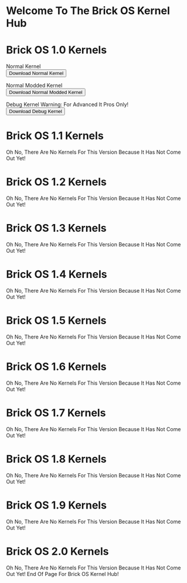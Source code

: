 <title>Brick OS Kernel Hub</title>
<h1>Welcome To The Brick OS Kernel Hub<h1>
<h1>Brick OS 1.0 Kernels</h1>
<h9>Normal Kernel</h9>
<form method="get" action="https://github.com/Brick-OS-PokeyManatee4/Brick-OS-Kernelhub/releases/download/1.0/NormalKernel.elf">
   <button type="submit">Download Normal Kernel</button>
</form>
<h9>Normal Modded Kernel</h9>
<form method="get" action="https://github.com/Brick-OS-PokeyManatee4/Brick-OS-Kernelhub/releases/download/1.0/NormalModdedKernel.elf">
   <button type="submit">Download Normal Modded Kernel</button>
</form>
   <h9>Debug Kernel</h9>
   <h10>Warning: For Advanced It Pros Only!</h10>
<form method="get" action="https://github.com/Brick-OS-PokeyManatee4/Brick-OS-Kernelhub/releases/download/1.0/BrickDebugKernel.elf">
   <button type="submit">Download Debug Kernel</button>
</form>
<h1>Brick OS 1.1 Kernels</h1>
<h9>Oh No, There Are No Kernels For This Version Because It Has Not Come Out Yet!</h9>
<h1>Brick OS 1.2 Kernels</h1>
<h9>Oh No, There Are No Kernels For This Version Because It Has Not Come Out Yet!</h9>
<h1>Brick OS 1.3 Kernels</h1>
<h9>Oh No, There Are No Kernels For This Version Because It Has Not Come Out Yet!</h9>
<h1>Brick OS 1.4 Kernels</h1>
<h9>Oh No, There Are No Kernels For This Version Because It Has Not Come Out Yet!</h9>
<h1>Brick OS 1.5 Kernels</h1>
<h9>Oh No, There Are No Kernels For This Version Because It Has Not Come Out Yet!</h9>
<h1>Brick OS 1.6 Kernels</h1>
<h9>Oh No, There Are No Kernels For This Version Because It Has Not Come Out Yet!</h9>
<h1>Brick OS 1.7 Kernels</h1>
<h9>Oh No, There Are No Kernels For This Version Because It Has Not Come Out Yet!</h9>
<h1>Brick OS 1.8 Kernels</h1>
<h9>Oh No, There Are No Kernels For This Version Because It Has Not Come Out Yet!</h9>
<h1>Brick OS 1.9 Kernels</h1>
<h9>Oh No, There Are No Kernels For This Version Because It Has Not Come Out Yet!</h9>
<h1>Brick OS 2.0 Kernels</h1>
<h9>Oh No, There Are No Kernels For This Version Because It Has Not Come Out Yet!</h9>
<h10>End Of Page For Brick OS Kernel Hub!</h10>
